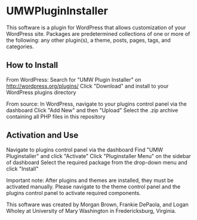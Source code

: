 UMWPluginInstaller
==================
This software is a plugin for WordPress that allows customization of your WordPress site.
Packages are predetermined collections of one or more of the following: any other plugin(s), a theme, posts, pages, tags, and categories.

How to Install
--------------
From WordPress:
Search for "UMW Plugin Installer" on http://wordpress.org/plugins/
Click "Download" and install to your WordPress plugins directory

From source:
In WordPress, navigate to your plugins control panel via the dashboard
Click "Add New" and then "Upload"
Select the .zip archive containing all PHP files in this repository

Activation and Use
------------------
Navigate to plugins control panel via the dashboard
Find "UMW Pluginstaller" and click "Activate"
Click "Pluginstaller Menu" on the sidebar of dashboard
Select the required package from the drop-down menu and click "Install"

Important note: After plugins and themes are installed, they must be activated manually. Please navigate to the theme control panel and the plugins control panel to activate required components.


This software was created by Morgan Brown, Frankie DePaola, and Logan Wholey at University of Mary Washington in Fredericksburg, Virginia.
